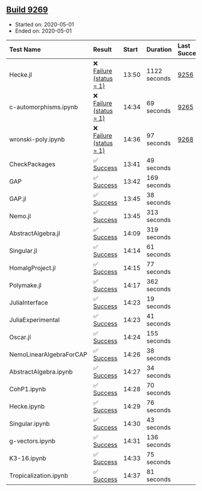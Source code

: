 ## [Build 9269](https://oscarci.mathematik.uni-kl.de/job/oscar/9269/)

* Started on: 2020-05-01
* Ended on: 2020-05-01

| Test Name    | Result | Start | Duration | Last Success | First Failure |
|:-------------|:-------|:------|:---------|:-------------|:--------------|
| Hecke.jl | ❌ [Failure (status = 1)](https://oscarci.mathematik.uni-kl.de/job/oscar/9269/artifact/logs/build-9269/Hecke.jl.log) | 13:50 | 1122 seconds | [9256](https://oscarci.mathematik.uni-kl.de/job/oscar/9256/) | [9257](https://oscarci.mathematik.uni-kl.de/job/oscar/9257/) |
| c-automorphisms.ipynb | ❌ [Failure (status = 1)](https://oscarci.mathematik.uni-kl.de/job/oscar/9269/artifact/logs/build-9269/c-automorphisms.ipynb.log) | 14:34 | 69 seconds | [9265](https://oscarci.mathematik.uni-kl.de/job/oscar/9265/) | [9266](https://oscarci.mathematik.uni-kl.de/job/oscar/9266/) |
| wronski-poly.ipynb | ❌ [Failure (status = 1)](https://oscarci.mathematik.uni-kl.de/job/oscar/9269/artifact/logs/build-9269/wronski-poly.ipynb.log) | 14:36 | 97 seconds | [9268](https://oscarci.mathematik.uni-kl.de/job/oscar/9268/) | [9269](https://oscarci.mathematik.uni-kl.de/job/oscar/9269/) |
| CheckPackages | ✅ [Success](https://oscarci.mathematik.uni-kl.de/job/oscar/9269/artifact/logs/build-9269/CheckPackages.log) | 13:41 | 49 seconds |  |  |
| GAP | ✅ [Success](https://oscarci.mathematik.uni-kl.de/job/oscar/9269/artifact/logs/build-9269/GAP.log) | 13:42 | 169 seconds |  |  |
| GAP.jl | ✅ [Success](https://oscarci.mathematik.uni-kl.de/job/oscar/9269/artifact/logs/build-9269/GAP.jl.log) | 13:45 | 38 seconds |  |  |
| Nemo.jl | ✅ [Success](https://oscarci.mathematik.uni-kl.de/job/oscar/9269/artifact/logs/build-9269/Nemo.jl.log) | 13:45 | 313 seconds |  |  |
| AbstractAlgebra.jl | ✅ [Success](https://oscarci.mathematik.uni-kl.de/job/oscar/9269/artifact/logs/build-9269/AbstractAlgebra.jl.log) | 14:09 | 319 seconds |  |  |
| Singular.jl | ✅ [Success](https://oscarci.mathematik.uni-kl.de/job/oscar/9269/artifact/logs/build-9269/Singular.jl.log) | 14:14 | 61 seconds |  |  |
| HomalgProject.jl | ✅ [Success](https://oscarci.mathematik.uni-kl.de/job/oscar/9269/artifact/logs/build-9269/HomalgProject.jl.log) | 14:15 | 77 seconds |  |  |
| Polymake.jl | ✅ [Success](https://oscarci.mathematik.uni-kl.de/job/oscar/9269/artifact/logs/build-9269/Polymake.jl.log) | 14:17 | 362 seconds |  |  |
| JuliaInterface | ✅ [Success](https://oscarci.mathematik.uni-kl.de/job/oscar/9269/artifact/logs/build-9269/JuliaInterface.log) | 14:23 | 19 seconds |  |  |
| JuliaExperimental | ✅ [Success](https://oscarci.mathematik.uni-kl.de/job/oscar/9269/artifact/logs/build-9269/JuliaExperimental.log) | 14:23 | 41 seconds |  |  |
| Oscar.jl | ✅ [Success](https://oscarci.mathematik.uni-kl.de/job/oscar/9269/artifact/logs/build-9269/Oscar.jl.log) | 14:24 | 155 seconds |  |  |
| NemoLinearAlgebraForCAP | ✅ [Success](https://oscarci.mathematik.uni-kl.de/job/oscar/9269/artifact/logs/build-9269/NemoLinearAlgebraForCAP.log) | 14:26 | 38 seconds |  |  |
| AbstractAlgebra.ipynb | ✅ [Success](https://oscarci.mathematik.uni-kl.de/job/oscar/9269/artifact/logs/build-9269/AbstractAlgebra.ipynb.log) | 14:27 | 34 seconds |  |  |
| CohP1.ipynb | ✅ [Success](https://oscarci.mathematik.uni-kl.de/job/oscar/9269/artifact/logs/build-9269/CohP1.ipynb.log) | 14:28 | 70 seconds |  |  |
| Hecke.ipynb | ✅ [Success](https://oscarci.mathematik.uni-kl.de/job/oscar/9269/artifact/logs/build-9269/Hecke.ipynb.log) | 14:29 | 76 seconds |  |  |
| Singular.ipynb | ✅ [Success](https://oscarci.mathematik.uni-kl.de/job/oscar/9269/artifact/logs/build-9269/Singular.ipynb.log) | 14:30 | 43 seconds |  |  |
| g-vectors.ipynb | ✅ [Success](https://oscarci.mathematik.uni-kl.de/job/oscar/9269/artifact/logs/build-9269/g-vectors.ipynb.log) | 14:31 | 136 seconds |  |  |
| K3-16.ipynb | ✅ [Success](https://oscarci.mathematik.uni-kl.de/job/oscar/9269/artifact/logs/build-9269/K3-16.ipynb.log) | 14:33 | 75 seconds |  |  |
| Tropicalization.ipynb | ✅ [Success](https://oscarci.mathematik.uni-kl.de/job/oscar/9269/artifact/logs/build-9269/Tropicalization.ipynb.log) | 14:37 | 81 seconds |  |  |
